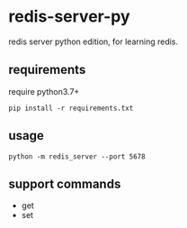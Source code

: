 # redis-server-py
redis server python edition, for learning redis.

## requirements
require python3.7+

`pip install -r requirements.txt`

## usage
`python -m redis_server --port 5678`

## support commands
- get
- set
